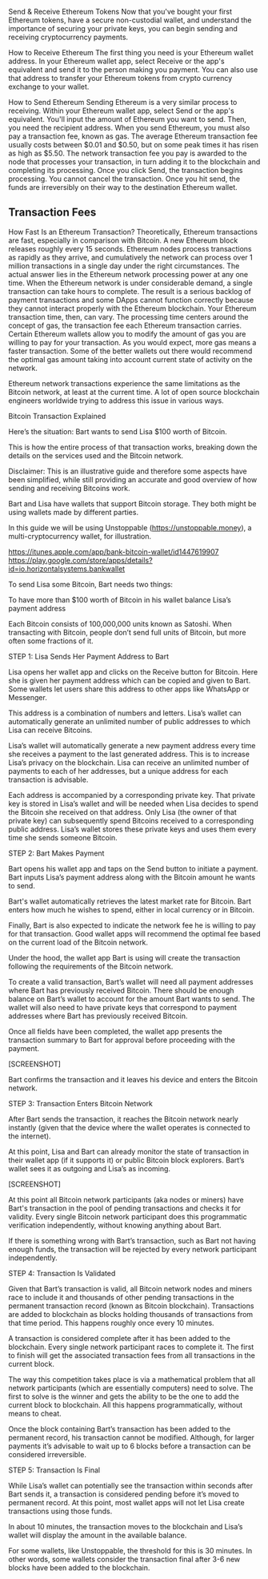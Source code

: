 Send & Receive Ethereum Tokens
Now that you've bought your first Ethereum tokens, have a secure non-custodial wallet, and understand the importance of securing your private keys, you can begin sending and receiving cryptocurrency payments. 

How to Receive Ethereum
The first thing you need is your Ethereum wallet address. In your Ethereum wallet app, select Receive or the app's equivalent and send it to the person making you payment. You can also use that address to transfer your Ethereum tokens from crypto currency exchange to your wallet.

How to Send Ethereum
Sending Ethereum is a very similar process to receiving. Within your Ethereum wallet app, select Send or the app's equivalent. You'll input the amount of Ethereum you want to send. Then, you need the recipient address. 
When you send Ethereum, you must also pay a transaction fee, known as gas. The average Ethereum transaction fee usually costs between $0.01 and $0.50, but on some peak times it has risen as high as $5.50. The network transaction fee you pay is awarded to the node that processes your transaction, in turn adding it to the blockchain and completing its processing. 
Once you click Send, the transaction begins processing. You cannot cancel the transaction. Once you hit send, the funds are irreversibly on their way to the destination Ethereum wallet.

## Transaction Fees

How Fast Is an Ethereum Transaction?
Theoretically, Ethereum transactions are fast, especially in comparison with Bitcoin. A new Ethereum block releases roughly every 15 seconds. Ethereum nodes process transactions as rapidly as they arrive, and cumulatively the network can process over 1 million transactions in a single day under the right circumstances.
The actual answer lies in the Ethereum network processing power at any one time. When the Ethereum network is under considerable demand, a single transaction can take hours to complete. The result is a serious backlog of payment transactions and some DApps cannot function correctly because they cannot interact properly with the Ethereum blockchain.
Your Ethereum transaction time, then, can vary. The processing time centers around the concept of gas, the transaction fee each Ethereum transaction carries. Certain Ethereum wallets allow you to modify the amount of gas you are willing to pay for your transaction. As you would expect, more gas means a faster transaction. Some of the better wallets out there would recommend the optimal gas amount taking into account current state of activity on the network.

Ethereum network transactions experience the same limitations as the Bitcoin network, at least at the current time. A lot of open source blockchain engineers worldwide trying to address this issue in various ways.

Bitcoin Transaction Explained

Here’s the situation: Bart wants to send Lisa $100 worth of Bitcoin. 

This is how the entire process of that transaction works, breaking down the details on the services used and the Bitcoin network.

Disclaimer: This is an illustrative guide and therefore some aspects have been simplified, while still providing an accurate and good overview of how sending and receiving Bitcoins work.



Bart and Lisa have wallets that support Bitcoin storage. They both might be using wallets made by different parties. 

In this guide we will be using Unstoppable (https://unstoppable.money), a multi-cryptocurrency wallet, for illustration.

https://itunes.apple.com/app/bank-bitcoin-wallet/id1447619907
https://play.google.com/store/apps/details?id=io.horizontalsystems.bankwallet





To send Lisa some Bitcoin, Bart needs two things:

To have more than $100 worth of Bitcoin in his wallet balance
Lisa’s payment address

Each Bitcoin consists of 100,000,000 units known as Satoshi. When transacting with Bitcoin, people don’t send full units of Bitcoin, but more often some fractions of it.


STEP 1: Lisa Sends Her Payment Address to Bart

Lisa opens her wallet app and clicks on the Receive button for Bitcoin. Here she is given her payment address which can be copied and given to Bart. Some wallets let users share this address to other apps like WhatsApp or Messenger.




This address is a combination of numbers and letters. Lisa’s wallet can automatically generate an unlimited number of public addresses to which Lisa can receive Bitcoins. 

Lisa’s wallet will automatically generate a new payment address every time she receives a payment to the last generated address. This is to increase Lisa’s privacy on the blockchain. Lisa can receive an unlimited number of payments to each of her addresses, but a unique address for each transaction is advisable.


Each address is accompanied by a corresponding private key. That private key is stored in Lisa’s wallet and will be needed when Lisa decides to spend the Bitcoin she received on that address. Only Lisa (the owner of that private key) can subsequently spend Bitcoins received to a corresponding public address. Lisa’s wallet stores these private keys and uses them every time she sends someone Bitcoin.



STEP 2: Bart Makes Payment


Bart opens his wallet app and taps on the Send button to initiate a payment. Bart inputs Lisa’s payment address along with the Bitcoin amount he wants to send.

Bart's wallet automatically retrieves the latest market rate for Bitcoin. Bart enters how much he wishes to spend, either in local currency or in Bitcoin.

Finally, Bart is also expected to indicate the network fee he is willing to pay for that transaction. Good wallet apps will recommend the optimal fee based on the current load of the Bitcoin network.


Under the hood, the wallet app Bart is using will create the transaction following the requirements of the Bitcoin network. 


To create a valid transaction, Bart’s wallet will need all payment addresses where Bart has previously received Bitcoin. There should be enough balance on Bart’s wallet to account for the amount Bart wants to send. The wallet will also need to have private keys that correspond to payment addresses where Bart has previously received Bitcoin. 


Once all fields have been completed, the wallet app presents the transaction summary to Bart for approval before proceeding with the payment.

[SCREENSHOT]

Bart confirms the transaction and it leaves his device and enters the Bitcoin network.



STEP 3: Transaction Enters Bitcoin Network 

After Bart sends the transaction, it reaches the Bitcoin network nearly instantly (given that the device where the wallet operates is connected to the internet). 

At this point, Lisa and Bart can already monitor the state of transaction in their wallet app (if it supports it) or public Bitcoin block explorers. Bart’s wallet sees it as outgoing and Lisa’s as incoming.

[SCREENSHOT] 

At this point all Bitcoin network participants (aka nodes or miners) have Bart's transaction in the pool of pending transactions and checks it for validity. Every single Bitcoin network participant does this programmatic verification independently, without knowing anything about Bart.

If there is something wrong with Bart’s transaction, such as Bart not having enough funds, the transaction will be rejected by every network participant independently. 



STEP 4: Transaction Is Validated

Given that Bart’s transaction is valid, all Bitcoin network nodes and miners race to include it and thousands of other pending transactions in the permanent transaction record (known as Bitcoin blockchain). Transactions are added to blockchain as blocks holding thousands of transactions from that time period. This happens roughly once every 10 minutes.

A transaction is considered complete after it has been added to the blockchain. Every single network participant races to complete it. The first to finish will get the associated transaction fees from all transactions in the current block.

The way this competition takes place is via a mathematical problem that all network participants (which are essentially computers) need to solve. The first to solve is the winner and gets the ability to be the one to add the current block to blockchain. All this happens programmatically, without means to cheat.


Once the block containing Bart’s transaction has been added to the permanent record, his transaction cannot be modified. Although, for larger payments it’s advisable to wait up to 6 blocks before a transaction can be considered irreversible.




STEP 5: Transaction Is Final


While Lisa’s wallet can potentially see the transaction within seconds after Bart sends it, a transaction is considered pending before it’s moved to permanent record. At this point, most wallet apps will not let Lisa create transactions using those funds. 

In about 10 minutes, the transaction moves to the blockchain and Lisa’s wallet will display the amount in the available balance. 

For some wallets, like Unstoppable, the threshold for this is 30 minutes. In other words, some wallets consider the transaction final after 3-6 new blocks have been added to the blockchain.




